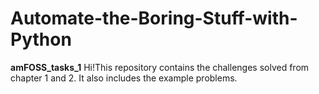 # Automate-the-Boring-Stuff-with-Python
**amFOSS_tasks_1**
Hi!This repository contains the challenges solved from chapter 1 and 2. It also includes the example problems.

